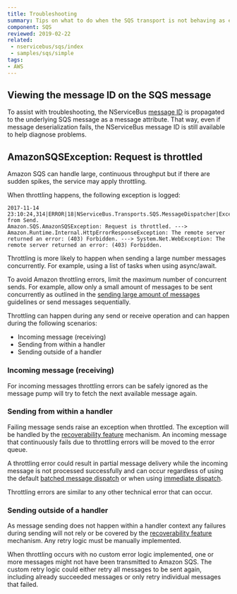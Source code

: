 ```yaml
---
title: Troubleshooting
summary: Tips on what to do when the SQS transport is not behaving as expected
component: SQS
reviewed: 2019-02-22
related:
 - nservicebus/sqs/index
 - samples/sqs/simple
tags:
- AWS
---
```


## Viewing the message ID on the SQS message

To assist with troubleshooting, the NServiceBus [message ID](/nservicebus/messaging/headers#messaging-interaction-headers-nservicebus-messageid) is propagated to the underlying SQS message as a message attribute. That way, even if message deserialization fails, the NServiceBus message ID is still available to help diagnose problems.

## AmazonSQSException: Request is throttled

Amazon SQS can handle large, continuous throughput but if there are sudden spikes, the service may apply throttling.

When throttling happens, the following exception is logged:

```
2017-11-14 23:10:24,314|ERROR|18|NServiceBus.Transports.SQS.MessageDispatcher|Exception from Send.
Amazon.SQS.AmazonSQSException: Request is throttled. ---> Amazon.Runtime.Internal.HttpErrorResponseException: The remote server returned an error: (403) Forbidden. ---> System.Net.WebException: The remote server returned an error: (403) Forbidden.
```

Throttling is more likely to happen when sending a large number messages concurrently. For example, using a list of tasks when using async/await.

To avoid Amazon throttling errors, limit the maximum number of concurrent sends. For example, allow only a small amount of messages to be sent concurrently as outlined in the [sending large amount of messages](/nservicebus/handlers/async-handlers.md#concurrency-large-amount-of-concurrent-message-operations) guidelines or send messages sequentially.

Throttling can happen during any send or receive operation and can happen during the following scenarios:

- Incoming message (receiving)
- Sending from within a handler
- Sending outside of a handler


### Incoming message (receiving)

For incoming messages throttling errors can be safely ignored as the message pump will try to fetch the next available message again.

### Sending from within a handler

Failing message sends raise an exception when throttled. The exception will be handled by the [recoverability feature](/nservicebus/recoverability/) mechanism. An incoming message that continuously fails due to throttling errors will be moved to the error queue.

A throttling error could result in partial message delivery while the incoming message is not processed successfully and can occur regardless of using the default [batched message dispatch](/nservicebus/messaging/batched-dispatch.md) or when using [immediate dispatch](/nservicebus/messaging/send-a-message.md#dispatching-a-message-immediately).

Throttling errors are similar to any other technical error that can occur.


### Sending outside of a handler

As message sending does not happen within a handler context any failures during sending will not rely or be covered by the [recoverability feature](/nservicebus/recoverability/) mechanism. Any retry logic must be manually implemented.

When throttling occurs with no custom error logic implemented, one or more messages might not have been transmitted to Amazon SQS. The custom retry logic could either retry all messages to be sent again, including already succeeded messages or only retry individual messages that failed.
